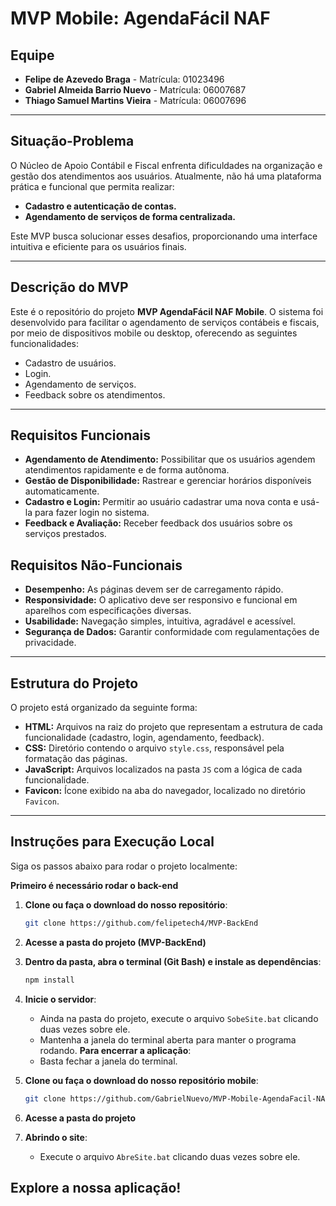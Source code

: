 # MVP Mobile: AgendaFácil NAF

## Equipe

- **Felipe de Azevedo Braga** - Matrícula: 01023496
- **Gabriel Almeida Barrio Nuevo** - Matrícula: 06007687
- **Thiago Samuel Martins Vieira** - Matrícula: 06007696

---

## Situação-Problema

O Núcleo de Apoio Contábil e Fiscal enfrenta dificuldades na organização e gestão dos atendimentos aos usuários. Atualmente, não há uma plataforma prática e funcional que permita realizar:

- **Cadastro e autenticação de contas.**
- **Agendamento de serviços de forma centralizada.**

Este MVP busca solucionar esses desafios, proporcionando uma interface intuitiva e eficiente para os usuários finais.

---

## Descrição do MVP

Este é o repositório do projeto **MVP AgendaFácil NAF Mobile**. O sistema foi desenvolvido para facilitar o agendamento de serviços contábeis e fiscais, por meio de dispositivos mobile ou desktop, oferecendo as seguintes funcionalidades:

- Cadastro de usuários.
- Login.
- Agendamento de serviços.
- Feedback sobre os atendimentos.

---

## Requisitos Funcionais

- **Agendamento de Atendimento:** Possibilitar que os usuários agendem atendimentos rapidamente e de forma autônoma.
- **Gestão de Disponibilidade:** Rastrear e gerenciar horários disponíveis automaticamente.
- **Cadastro e Login:** Permitir ao usuário cadastrar uma nova conta e usá-la para fazer login no sistema.
- **Feedback e Avaliação:** Receber feedback dos usuários sobre os serviços prestados.

## Requisitos Não-Funcionais

- **Desempenho:** As páginas devem ser de carregamento rápido.
- **Responsividade:** O aplicativo deve ser responsivo e funcional em aparelhos com especificações diversas.
- **Usabilidade:** Navegação simples, intuitiva, agradável e acessível.
- **Segurança de Dados:** Garantir conformidade com regulamentações de privacidade.

---

## Estrutura do Projeto

O projeto está organizado da seguinte forma:

- **HTML:** Arquivos na raiz do projeto que representam a estrutura de cada funcionalidade (cadastro, login, agendamento, feedback).
- **CSS:** Diretório contendo o arquivo `style.css`, responsável pela formatação das páginas.
- **JavaScript:** Arquivos localizados na pasta `JS` com a lógica de cada funcionalidade.
- **Favicon:** Ícone exibido na aba do navegador, localizado no diretório `Favicon`.

---

## Instruções para Execução Local

Siga os passos abaixo para rodar o projeto localmente:

**Primeiro é necessário rodar o back-end**

1. **Clone ou faça o download do nosso repositório**:
   ```bash
   git clone https://github.com/felipetech4/MVP-BackEnd
   ```
2. **Acesse a pasta do projeto (MVP-BackEnd)**
3. **Dentro da pasta, abra o terminal (Git Bash) e instale as dependências**:
   ```bash
   npm install
   ```
4. **Inicie o servidor**:
   - Ainda na pasta do projeto, execute o arquivo `SobeSite.bat` clicando duas vezes sobre ele.
   - Mantenha a janela do terminal aberta para manter o programa rodando.
**Para encerrar a aplicação**:
   - Basta fechar a janela do terminal.

5. **Clone ou faça o download do nosso repositório mobile**:
   ```bash
   git clone https://github.com/GabrielNuevo/MVP-Mobile-AgendaFacil-NAF
   ```
6. **Acesse a pasta do projeto**
7. **Abrindo o site**:
   - Execute o arquivo `AbreSite.bat` clicando duas vezes sobre ele.

**Explore a nossa aplicação!**
---